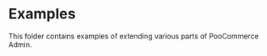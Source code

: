 Examples
==========

This folder contains examples of extending various parts of PooCommerce Admin.
